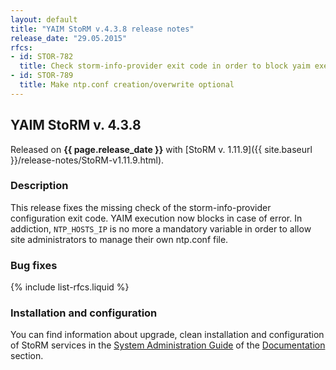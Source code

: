 ```yaml
---
layout: default
title: "YAIM StoRM v.4.3.8 release notes"
release_date: "29.05.2015"
rfcs:
- id: STOR-782
  title: Check storm-info-provider exit code in order to block yaim execution in case of error
- id: STOR-789
  title: Make ntp.conf creation/overwrite optional
---
```


## YAIM StoRM v. 4.3.8

Released on **{{ page.release_date }}** with [StoRM v. 1.11.9]({{ site.baseurl }}/release-notes/StoRM-v1.11.9.html).

### Description

This release fixes the missing check of the storm-info-provider configuration exit code. YAIM execution now blocks in case of error.
In addiction, ```NTP_HOSTS_IP``` is no more a mandatory variable in order to allow site administrators to manage their own ntp.conf file.

### Bug fixes

{% include list-rfcs.liquid %}

### Installation and configuration

You can find information about upgrade, clean installation and configuration of StoRM services in the [System Administration Guide][storm-sysadmin-guide] of the [Documentation][storm-documentation] section.


[storm-documentation]: {{site.baseurl}}/documentation.html
[storm-sysadmin-guide]: {{site.baseurl}}/documentation/sysadmin-guide/1.11.9
